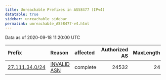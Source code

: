 ```yaml
---
title: Unreachable Prefixes in AS58477 (IPv4)
datatable: true
sidebar: unreachable_sidebar
permalink: unreachable_AS58477-v4.html
---
```


Data as of 2020-09-18 11:20:00 UTC


<div class="datatable-begin"></div>

| Prefix                                                 | Reason                                                                                                | affected   |   Authorized AS |   MaxLength | Anchor                                       |   unreachable /24s |
|:-------------------------------------------------------|:------------------------------------------------------------------------------------------------------|:-----------|----------------:|------------:|:---------------------------------------------|-------------------:|
| [27.111.34.0/24](https://stat.ripe.net/27.111.34.0/24) | [INVALID ASN](https://rpki-validator.ripe.net/announcement-preview?asn=AS58477&prefix=27.111.34.0/24) | complete   |           24532 |          24 | [APNIC](unreachable_APNIC_RPKI_Root-v4.html) |                  1 |

<div class="datatable-end"></div>
